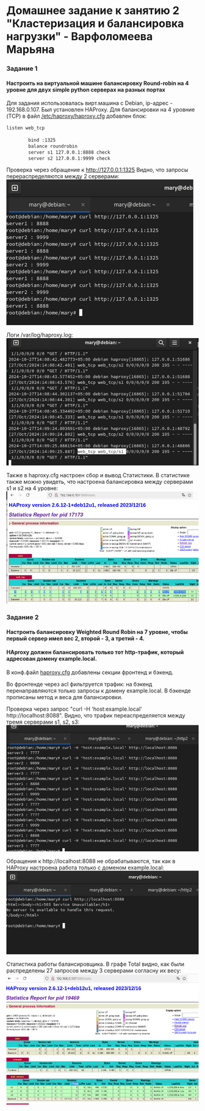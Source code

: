 # Домашнее задание к занятию 2 "Кластеризация и балансировка нагрузки" - Варфоломеева Марьяна

### Задание 1

#### Настроить на виртуальной машине балансировку Round-robin на 4 уровне для двух simple python сервераx  на разных портах
    

Для задания использовалась вирт.машина с Debian, ip-адрес - 192.168.0.107.
Был установлен HAProxy.
Для балансировки на 4 уровние (TCP) в файл [/etc/haproxy/haproxy.cfg](./files/haproxy.cfg)
добавлен блок:
```
listen web_tcp

        bind :1325
        balance roundrobin
        server s1 127.0.0.1:8888 check
        server s2 127.0.0.1:9999 check
```

Проверка через обращение к http://127.0.0.1:1325
Видно, что запросы перераспределяются между 2 серверами:
![](./img/1.png)

Логи /var/log/haproxy.log:
![](./img/2.png)

Также в haproxy.cfg настроен сбор и вывод Статистики. 
В статистике также можно увидеть, что настроена балансировка между серверами s1 и s2 на 4 уровне:
![](./img/3.png)


### Задание 2

#### Настроить балансировку Weighted Round Robin на 7 уровне, чтобы первый сервер имел вес 2, второй - 3, а третий - 4.
#### HAproxy должен балансировать только тот http-трафик, который адресован домену example.local.
В конф.файл [haproxy.cfg](./files/haproxy.cfg_2) добавлены секции фронтенд и бэкенд.

Во фронтенде через acl фильтруется трафик: на бэкенд перенаправляются только запросы к домену example.local.
В бэкенде прописаны метод и веса для балансировки.

Проверка через запрос "curl -H 'host:example.local' http://localhost:8088".
Видно, что трафик переаспределяется между тремя серверами s1, s2, s3:
![](./img/4.png)

Обращения к http://localhost:8088 не обрабатываются, так как в HAProxy настроена работа только с доменом example.local:
![](./img/5.png)

Статистика работы балансировщика. В графе Total видно, как были распределены 27 запросов между 3 серверами согласну их весу:
![](./img/6.png)








